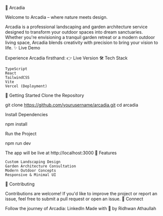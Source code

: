 🌿 Arcadia

Welcome to Arcadia – where nature meets design.

Arcadia is a professional landscaping and garden architecture service designed to transform your outdoor spaces into dream sanctuaries. Whether you're envisioning a tranquil garden retreat or a modern outdoor living space, Arcadia blends creativity with precision to bring your vision to life.
✨ Live Demo

Experience Arcadia firsthand:
👉 Live Version
🛠️ Tech Stack

    TypeScript
    React
    TailwindCSS
    Vite
    Vercel (Deployment)

🚀 Getting Started
Clone the Repository

git clone https://github.com/yourusername/arcadia.git
cd arcadia

Install Dependencies

npm install

Run the Project

npm run dev

The app will be live at http://localhost:3000
🌱 Features

    Custom Landscaping Design
    Garden Architecture Consultation
    Modern Outdoor Concepts
    Responsive & Minimal UI

📌 Contributing

Contributions are welcome! If you'd like to improve the project or report an issue, feel free to submit a pull request or open an issue.
💌 Connect

Follow the journey of Arcadia:
LinkedIn
Made with 🌿 by Ridhwan Athaullah
